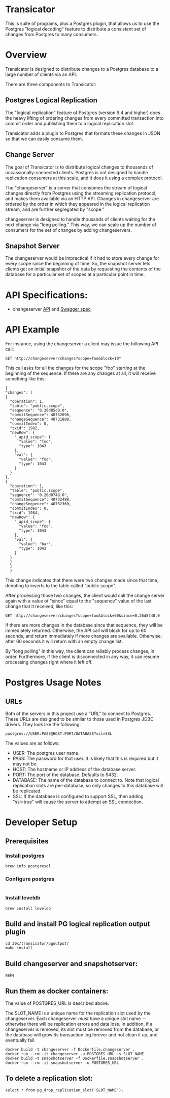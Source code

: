 # Transicator

This is suite of programs, plus a Postgres plugin, that allows us to
use the Postgres "logical decoding" feature to distribute a consistent
set of changes from Postgres to many consumers.

# Overview

Transicator is designed to distribute changes to a Postgres database to a large
number of clients via an API.

There are three components to Transicator:

## Postgres Logical Replication

The "logical replication" feature of Postgres (version 9.4 and higher) does the
heavy lifting of ordering changes from every committed transaction into
commit order and publishing them to a logical replication slot.

Transicator adds a plugin to Postgres that formats these changes in JSON so
that we can easily consume them.

## Change Server

The goal of Transicator is to distribute logical changes to thousands of
occassionally-connected clients. Postgres is not designed to handle replication
consumers at this scale, and it does it using a complex protocol.

The "changeserver" is a server that consumes the stream of logical changes
directly from Postgres using the streaming replication protocol, and makes them
available via an HTTP API. Changes in changeserver are ordered by the order
in which they appeared in the logical replication stream, and are further
segregated by "scope."

changeserver is designed to handle thousands of clients waiting for the next
change via "long polling." This way, we can scale up the number of consumers
for the set of changes by adding changeservers.

## Snapshot Server

The changeserver would be impractical if it had to store every change for
every scope since the beginning of time. So, the snapshot server lets
clients get an initial snapshot of the data by requesting the contents of
the database for a particular set of scopes at a particular point in time.

# API Specifications:

* changeserver [API](http://playground.apistudio.io/b1c7fe2f-8138-425a-8e3b-aca9f867e35a/docs/) and [Swagger spec](./changeserver/api.yaml)

# API Example

For instance, using the changeserver a client may issue the following
API call:

    GET http://changeserver/changes?scope=foo&block=10"

This call asks for all the changes for the scope "foo" starting at the beginning
of the sequence. If there are any changes at all, it will receive something
like this:

    {
    "changes": [
    {
      "operation": 1,
      "table": "public.scope",
      "sequence": "0.26d85c0.0",
      "commitSequence": 40732096,
      "changeSequence": 40731888,
      "commitIndex": 0,
      "txid": 1982,
      "newRow": {
        "_apid_scope": {
          "value": "foo",
          "type": 1043
        },
        "val": {
          "value": "foo",
          "type": 1043
        }
      }
    },
    {
      "operation": 1,
      "table": "public.scope",
      "sequence": "0.26d8748.0",
      "commitSequence": 40732488,
      "changeSequence": 40732360,
      "commitIndex": 0,
      "txid": 1984,
      "newRow": {
        "_apid_scope": {
          "value": "foo",
          "type": 1043
        },
        "val": {
          "value": "bar",
          "type": 1043
        }
      }
      }
      ]
      }

This change indicates that there were two changes made since that time,
denoting to inserts to the table called "public.scope".

After processing those two changes, the client would call the
change server again with a value of "since" equal to the "sequence"
value of the last change that it received, like this:

    GET http://changeserver/changes?scope=foo&block=60&since=0.26d8748.0

If there are more changes in the database since that sequence, they
will be immediately returned. Otherwise, the API call will block for up
to 60 seconds, and return immediately if more changes are available.
Otherwise, after 60 seconds it will return with an empty change list.

By "long polling" in this way, the client can reliably process changes,
in order. Furthermore, if the client is disconnected in any way, it can
resume processing changes right where it left off.

# Postgres Usage Notes

## URLs

Both of the servers in this project use a "URL" to connect to Postgres.
These URLs are designed to be similar to those used in Postgres JDBC drivers.
They look like the following:

    postgres://USER:PASS@HOST:PORT/DATABASE?ssl=SSL

The values are as follows:

* USER: The postgres user name.
* PASS: The password for that user. It is likely that this is required but
it may not be.    
* HOST: The hostname or IP address of the database server.
* PORT: The port of the database. Defaults to 5432.
* DATABASE: The name of the database to connect to. Note that logical
replication slots are per-database, so only changes to this database will
be replicated.
* SSL: If the database is configured to support SSL, then adding "ssl=true"
will cause the server to attempt an SSL connection.

# Developer Setup
## Prerequisites
### Install postgres
```
brew info postgresql
```
### Configure postgres
```

```
### Install leveldb

    brew install leveldb

## Build and install PG logical replication output plugin
```
cd 30x/transicator/pgoutput/
make install
```

## Build changeserver and snapshotserver:

    make

## Run them as docker containers:

The value of POSTGRES_URL is described above.

The SLOT_NAME is a unique name for the replication slot used by the
changeserver. Each changeserver *must* have a unique slot name -- otherwise
there will be replication errors and data loss. In addition, if a
changeserver is removed, its slot must be removed from the database,
or the database will grow its transaction log forever and not clean it
up, and eventually fail.

    docker build -t changeserver -f Dockerfile.changeserver .
    docker run --rm -it changeserver -u POSTGRES_URL -s SLOT_NAME
    docker build -t snapshotserver -f Dockerfile.snapshotserver .
    docker run --rm -it snapshotserver -u POSTGRES_URL

## To delete a replication slot:

    select * from pg_drop_replication_slot('SLOT_NAME');
